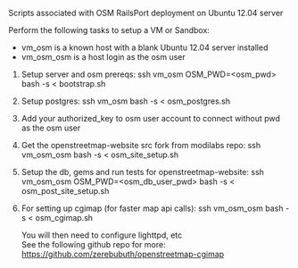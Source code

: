 Scripts associated with OSM RailsPort deployment on Ubuntu 12.04 server

Perform the following tasks to setup a VM or Sandbox:
* vm_osm is a known host with a blank Ubuntu 12.04 server installed
* vm_osm_osm is a host login as the osm user

1.  Setup server and osm prereqs:
    ssh vm_osm OSM_PWD=<osm_pwd> bash -s < bootstrap.sh
   
2.  Setup postgres:
    ssh vm_osm bash -s < osm_postgres.sh  

3.  Add your authorized_key to osm user account to connect without pwd as the osm user
    
4.  Get the openstreetmap-website src fork from modilabs repo:
    ssh vm_osm_osm bash -s < osm_site_setup.sh

5.  Setup the db, gems and run tests for openstreetmap-website:
    ssh vm_osm_osm OSM_PWD=<osm_db_user_pwd> bash -s < osm_post_site_setup.sh 

6.  For setting up cgimap (for faster map api calls):
    ssh vm_osm_osm bash -s < osm_cgimap.sh
    
    You will then need to configure lighttpd, etc  
    See the following github repo for more:
    https://github.com/zerebubuth/openstreetmap-cgimap
